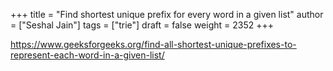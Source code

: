 +++
title = "Find shortest unique prefix for every word in a given list"
author = ["Seshal Jain"]
tags = ["trie"]
draft = false
weight = 2352
+++

<https://www.geeksforgeeks.org/find-all-shortest-unique-prefixes-to-represent-each-word-in-a-given-list/>
